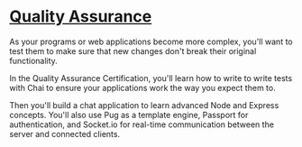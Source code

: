 # [Quality Assurance](https://www.freecodecamp.org/learn/quality-assurance/)

As your programs or web applications become more complex, you'll want to test them to make sure that new changes don't break their original functionality.

In the Quality Assurance Certification, you'll learn how to write to write tests with Chai to ensure your applications work the way you expect them to.

Then you'll build a chat application to learn advanced Node and Express concepts. You'll also use Pug as a template engine, Passport for authentication, and Socket.io for real-time communication between the server and connected clients.